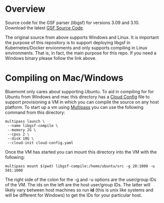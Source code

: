 # Overview

Source code for the GSF parser (libgsf) for versions 3.09 and 3.10.  
Download the latest [GSF Source Code](https://www.leidos.com/products/ocean-marine).

The original source from above supports Windows and Linux.  It is 
important the purpose of this repository is to support deploying libgsf
in Kubernetes/Docker envionments and only supports compiling in Linux
environments.  That is, in fact, the main purpose for this repo.  If you
need a Windows binary please follow the link above.


# Compiling on Mac/Windows

Bluemvmt only cares about supporting Ubuntu.  To aid in compiling
for for Ubuntu from Windows and mac this directory has a [Cloud Config](cloud-config.yaml)
file to support provisioning a VM in which you can compile the
source on any host platform.  To start up a vm using [Multipass](https://multipass.run/)
you can use the following command from this directory:

```commandShell
multipass launch \
 --name libgsf-compile \
 --memory 2G \
 --cpus 2 \
 --disk 10G \
 --cloud-init cloud-config.yaml
```

Once the VM has started you can mount this directory into the VM with 
the following:
```commandShell
multipass mount $(pwd) libgsf-compile:/home/ubuntu/src -g 20:1000 -u 501:1000
```

The right side of the colon for the -g and -u options are the user/group
IDs of the VM.  The ids on the left are the host user/group IDs.  The latter
will likely vary between host machines so run **id** (this is unix like 
systems and will be different for Windows) to get the IDs for your particular
host.
